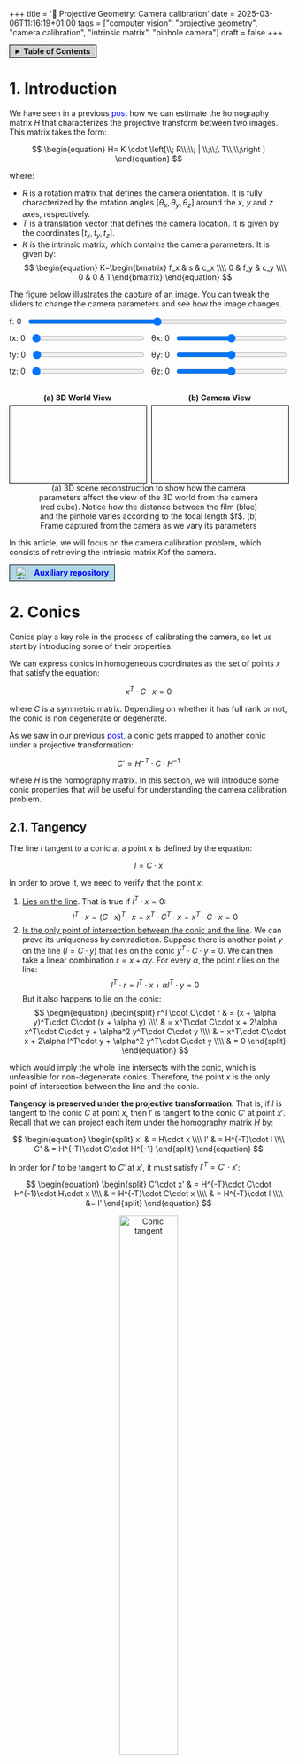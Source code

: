 +++
title = '🔭  Projective Geometry: Camera calibration'
date = 2025-03-06T11:16:19+01:00
tags = ["computer vision", "projective geometry", "camera calibration", "intrinsic matrix", "pinhole camera"]
draft = false
+++

<span style="background-color: lightgrey; border: 1px solid black; padding: 2px 10px; display: inline-flex; align-items: center;">
  <details>
    <summary><strong>Table of Contents</strong></summary>
      {{< toc >}}
  </details>
</span>

# 1. Introduction

We have seen in a previous <a href="https://inakiraba91.github.io/posts/projective_geometry/building_homograpahy_matrix/" style="text-decoration: none; color: blue; line-height: 1;">post</a> how we can estimate the homography matrix $H$ that characterizes the projective transform between two images. This matrix takes the form:

$$
\begin{equation}
H= K \cdot \left[\\; R\\;\\; | \\;\\;\ T\\;\\;\right ]
\end{equation}
$$

where:
 - $R$ is a rotation matrix that defines the camera orientation. It is fully characterized by the rotation angles $[\theta_x, \theta_y, \theta_z]$ around the $x$, $y$ and $z$ axes, respectively.
 - $T$ is a translation vector that defines the camera location. It is given by the coordinates $[t_x, t_y, t_z]$.
 - $K$ is the intrinsic matrix, which contains the camera parameters. It is given by:
   $$
   \begin{equation}
   K=\begin{bmatrix}
   f_x & s & c_x \\\\
   0 & f_y & c_y \\\\
   0 & 0 & 1
   \end{bmatrix}
   \end{equation}
   $$

The figure below illustrates the capture of an image. You can tweak the sliders to change the camera parameters and see how the image changes.

<figure class="figure" style="text-align: center; margin: 0 auto;">
  <div style="margin-bottom: 10px; display: flex; align-items: center;">
    <label for="focal-length-slider" style="margin-right: 10px;">f: <span id="focal-length-value">0</span></label>
    <input type="range" id="focal-length-slider" min="250" max="300" value="275" step="1" style="flex: 1;">
  </div>
  <div style="display: flex; justify-content: space-between; margin-bottom: 10px;">
    <div style="flex: 1; margin-right: 5px; display: flex; align-items: center;">
      <label for="tx-slider" style="margin-right: 10px;">tx: <span id="tx-value">0</span></label>
      <input type="range" id="tx-slider" min="0" max="20" value="0" step="1" style="flex: 1;">
    </div>
    <div style="flex: 1; margin-left: 5px; display: flex; align-items: center;">
      <label for="theta-x-slider" style="margin-right: 10px;">θx: <span id="theta-x-value">0</span></label>
      <input type="range" id="theta-x-slider" min="90" max="270" value="180" step="1" style="flex: 1;">
    </div>
  </div>
  <div style="display: flex; justify-content: space-between; margin-bottom: 10px;">
    <div style="flex: 1; margin-right: 5px; display: flex; align-items: center;">
      <label for="ty-slider" style="margin-right: 10px;">ty: <span id="ty-value">0</span></label>
      <input type="range" id="ty-slider" min="0" max="20" value="0" step="1" style="flex: 1;">
    </div>
    <div style="flex: 1; margin-left: 5px; display: flex; align-items: center;">
      <label for="theta-y-slider" style="margin-right: 10px;">θy: <span id="theta-y-value">0</span></label>
      <input type="range" id="theta-y-slider" min="-90" max="90" value="0" step="1" style="flex: 1;">
    </div>
  </div>
  <div style="display: flex; justify-content: space-between; margin-bottom: 10px;">
    <div style="flex: 1; margin-right: 5px; display: flex; align-items: center;">
      <label for="tz-slider" style="margin-right: 10px;">tz: <span id="tz-value">0</span></label>
      <input type="range" id="tz-slider" min="6" max="20" value="6" step="1" style="flex: 1;">
    </div>
    <div style="flex: 1; margin-left: 5px; display: flex; align-items: center;">
      <label for="theta-z-slider" style="margin-right: 10px;">θz: <span id="theta-z-value">0</span></label>
      <input type="range" id="theta-z-slider" min="-30" max="30" value="0" step="1" style="flex: 1;">
    </div>
  </div>
  <div style="display: flex; justify-content: center; align-items: center; gap: 10px;">
    <div style="width: calc(50% - 5px); text-align: center;">
      <h4 style="margin-bottom: 5px;">(a) 3D World View</h4>
      <div id="interactive-container-camera-view" style="position: relative; width: 100%; max-width: 640px; aspect-ratio: 16 / 9; border: 1px solid black; margin: 0 auto;">
        <canvas id="interactive-plot-basket-court" style="position: absolute; top: 0; left: 0; width: 100%; height: 100%;"></canvas>
        <canvas id="interactive-plot-camera-view" style="position: absolute; top: 0; left: 0; width: 100%; height: 100%;"></canvas>
      </div>
    </div>
    <div style="width: calc(50% - 5px); text-align: center;">
      <h4 style="margin-bottom: 5px;">(b) Camera View</h4>
      <div id="interactive-container-frame-view" style="position: relative; width: 100%; max-width: 640px; aspect-ratio: 16 / 9; border: 1px solid black; margin: 0 auto;">
        <canvas id="interactive-plot-frame-view" style="position: absolute; top: 0; left: 0; width: 100%; height: 100%;"></canvas>
      </div>
    </div>
  </div>
  <figcaption class="caption" style="font-weight: normal; max-width: 80%; margin: auto;">(a) 3D scene reconstruction to show how the camera parameters affect the view of the 3D world from the camera (red cube). Notice how the distance between the film (blue) and the pinhole varies according to the focal length $f$. (b) Frame captured from the camera as we vary its parameters</figcaption>
</figure>
<script src="https://docs.opencv.org/4.10.0/opencv.js" type="text/javascript"></script>
<script type="module" src="/js/cameraProjection.js"></script>

In this article, we will focus on the camera calibration problem, which consists of retrieving the intrinsic matrix $K$of the camera. 

<span style="background-color: lightblue; border: 1px solid black; padding: 2px 10px; display: inline-flex; align-items: center;">
    <img src="/github.svg" alt="GitHub Icon" style="width: 24px; height: 24px; margin-right: 10px;">
    <a href="https://github.com/InakiRaba91/ProjectiveGeometry" style="text-decoration: none; color: blue; line-height: 1;"><strong>Auxiliary repository</strong></a>
</span>

# 2. Conics

Conics play a key role in the process of calibrating the camera, so let us start by introducing some of their properties.

We can express conics in homogeneous coordinates as the set of points $x$ that satisfy the equation:

$$
\begin{equation}
x^T\cdot C\cdot x=0
\end{equation}
$$

where $C$ is a symmetric matrix. Depending on whether it has full rank or not, the conic is non degenerate or degenerate. 

As we saw in our previous <a href="https://inakiraba91.github.io/posts/projective_geometry/projecting_between_domains/" style="text-decoration: none; color: blue; line-height: 1;">post</a>, 
a conic gets mapped to another conic under a projective transformation:

$$
\begin{equation}
C' = H^{-T}\cdot C\cdot H^{-1}
\end{equation}
$$

where $H$ is the homography matrix. In this section, we will introduce some conic properties that will be useful for understanding the camera calibration problem.

## 2.1. Tangency

The line $l$ tangent to a conic at a point $x$ is defined by the equation:

$$
\begin{equation}
l=C\cdot x
\end{equation}
$$

In order to prove it, we need to verify that the point $x$:

1. <ins>Lies on the line</ins>. That is true if $l^T\cdot x=0$:
$$
\begin{equation}
l^T\cdot x = (C\cdot x)^T\cdot x = x^T\cdot C^T\cdot x = x^T\cdot C\cdot x = 0
\end{equation}
$$
2. <ins>Is the only point of intersection between the conic and the line</ins>. We can prove its uniqueness by contradiction. 
Suppose there is another point $y$ on the line ($l=C\cdot y$) that lies on the conic $y^T\cdot C\cdot y = 0$. 
We can then take a linear combination $r = x + \alpha y$. For every $\alpha$, the point $r$ lies on the line:
$$
\begin{equation}
l^T\cdot r = l^T\cdot x + \alpha l^T\cdot y = 0
\end{equation}
$$
But it also happens to lie on the conic:
$$
\begin{equation}
\begin{split}
r^T\cdot C\cdot r  & = (x + \alpha y)^T\cdot C\cdot (x + \alpha y) \\\\
& = x^T\cdot C\cdot x + 2\alpha x^T\cdot C\cdot y + \alpha^2 y^T\cdot C\cdot y \\\\
& = x^T\cdot C\cdot x + 2\alpha l^T\cdot y        + \alpha^2 y^T\cdot C\cdot y \\\\
& = 0 
\end{split}
\end{equation}
$$

which would imply the whole line intersects with the conic, which is unfeasible for non-degenerate conics. Therefore, the point $x$ is the only point of intersection between the line and the conic.

<strong>Tangency is preserved under the projective transformation</strong>. That is, if $l$ is tangent to the conic $C$ at point $x$, 
then $l'$ is tangent to the conic $C'$ at point $x'$. Recall that we can project each item under the homography matrix $H$ by:

$$
\begin{equation}
\begin{split}
x' & = H\cdot x \\\\
l' & = H^{-T}\cdot l \\\\
C' & = H^{-T}\cdot C\cdot H^{-1}
\end{split}
\end{equation}
$$

In order for $l'$ to be tangent to $C'$ at $x'$, it must satisfy $l'^T=C'\cdot x'$:

$$
\begin{equation}
\begin{split}
C'\cdot x' & = H^{-T}\cdot C\cdot H^{-1}\cdot H\cdot x \\\\
& = H^{-T}\cdot C\cdot x \\\\
& = H^{-T}\cdot l \\\\
&= l'
\end{split}
\end{equation}
$$

<figure class="figure" style="text-align: center;">
  <img src="/camera_calibration/tangent_conic.svg" alt="Conic tangent" width="50%" style="display: block; margin: auto;">
  <figcaption class="caption" style="font-weight: normal; max-width: 80%; margin: auto;">Line $l=C\cdot x$ is tangent to the conic $C$ at point $x$.</figcaption>
</figure>

## 2.2. Duality

There is a duality between lines and points in the projective space that shows up everywhere. We can observe it in the way points/lines relate
to conics.

As we have seen in the previous section, for every point in the conic that satisfy $x^T\cdot C\cdot x = 0$, there is a unique tangent
line $l=C\cdot x$ that passes through it. If C has full rank, we can invert it so $x=C^{-1}\cdot l$, which leads to

$$
\begin{equation}
\begin{split}
x^T\cdot C\cdot x &= x^T\cdot C^T \cdot C^{-T}\cdot C\cdot x \\\\
&= (C\cdot x)^T\cdot C^{-T}\cdot C\cdot x \\\\
&= l^T\cdot C^{-T}\cdot l \\\\
&= 0 
\end{split}
\end{equation}
$$

In the general case, it can be proven that the dual conic is given by the adjoint matrix $C^*$, up to scale:

$$
\begin{equation}
l^T\cdot C^*\cdot l = 0
\end{equation}
$$

which can be interpreted as the conic built from the set of lines tangent to it. This also implies given a line $l$ tangent to a 
conic $C*$, the point $x$ where it intersects the conic satisfies 

$$
\begin{equation}
x = C^*\cdot l
\end{equation}
$$

<figure class="figure" style="text-align: center;">
  <img src="/camera_calibration/dual_conic.png" alt="Dual conic" width="70%" style="display: block; margin: auto;">
  <figcaption class="caption" style="font-weight: normal; max-width: 80%; margin: auto;">(a) Points $x$ satisfying $x^T\cdot C\cdot x=0$ lie on a point conic. (b) Lines $l$ satisfying $l^T\cdot C^*\cdot l=0$ are tangent to the point conic C.</figcaption>
</figure>


To simplify the notation, we will denote point conics as $C$ and line conics as $D$. The projection $D'$ of a line conic $D$ under a homography matrix $H$ satisfies:

$$
\begin{equation}
\begin{split}
l'^T\cdot D'\cdot l' &= l^T\cdot H^{-1}\cdot D'\cdot H^{-T}\cdot l \\\\
&= l^T\cdot D\cdot l \\\\
&= 0
\end{split}
\end{equation}
$$

which implies

$$
\begin{equation}
D' = H\cdot D\cdot H^T
\end{equation}
$$

## 2.3. Pole-polar relationship

The equation $l=C\cdot x$ determines the tangent line whenever $x$ lies on the conic $C$. However, it defines a broader relationship between 
lines and points with respect to the conic. This relationship is known as the <strong>pole-polar relationship</strong>.

Assuming the point $x$ lies outside the conic, we can build two lines $l_1$ and $l_2$ passing through it that are tangent to 
the conic at $x_1$ and $x_2$, respectively. We know from the previous section, those lines are given by:

$$
\begin{equation}
l_i = C\cdot x_i
\end{equation}
$$

Furthermore, the intersection point ($x$ by construction) between two lines in homogenous coordinates is given by the cross product:

$$
\begin{equation}
\begin{split}
x &= l_1\times l_2 \\\\
&= (C\cdot x_1) \times (C\cdot x_2)
\end{split}
\end{equation}
$$

From the properties of the cross product, this simplifies to:
$$
\begin{equation}
x = (C^*)^T\cdot (x_1\times x_2)
\end{equation}
$$

where $C^*$ is the adjoint matrix, whose transpose is the cofactor matrix. For conics, it is a symmetric matrix. Notice that the 
cross-product of two points in homogenous coordinates is the line passing through them, so the previous equation becomes:

$$
\begin{equation}
x = C^*\cdot l 
\end{equation}
$$

Therefore, the polar $l=C^*\cdot x$ of a point $x$ with respect to a conic $C$ intersects the conic at two points. The two lines tangent to the conic
at these points intersect at the pole $x$.

<figure class="figure" style="text-align: center;">
  <img src="/camera_calibration/polar_pole_out.svg" alt="Polar-pole relationship" width="50%" style="display: block; margin: auto;">
  <figcaption class="caption" style="font-weight: normal; max-width: 80%; margin: auto;">To obtain the polar $l$ (<span style="color:red;">red</span>) of
  a pole $x$ (<span style="color:blue;">blue</span>) w.r.t. a conic C, we just need to trace two lines from $x$ tangent to the conic (<span style="color:green;">green</span>), then trace the line passing through the points of tangency (<span style="color:orange;">orange</span>)</figcaption>
  </figcaption>
</figure>

The polar-pole relationship is also valid when a point lies inside the conic, as illustrated below

<figure class="figure" style="text-align: center;">
  <img src="/camera_calibration/polar_pole_in.svg" alt="Polar-pole relationship" width="50%" style="display: block; margin: auto;">
  <figcaption class="caption" style="font-weight: normal; max-width: 80%; margin: auto;">To obtain the polar $l$ (<span style="color:red;">red</span>) of a pole $x$ (<span style="color:blue;">blue</span>) inside the conic C we: (1) first trace two lines (<span style="color:green;">green</span>) passing through $x$, (2) then, for each line, we trace a pair of lines passing through the two points (<span style="color:orange;">orange</span> and <span style="color:purple;">purple</span>, respectively) of intersection with the conic and (3) finally, we trace the line $l$ passing through the points of intersection between each pair of lines.
  </figcaption>
</figure>

The pole-polar relationship is preserved under projective transformations. If $l=C\cdot x$ is the polar of $x$ with respect to the conic $C$, then:

$$
\begin{equation}
\begin{split}
l' &= H^{-T}\cdot l \\\\
&= H^{-T}\cdot C\cdot x \\\\
&= H^{-T}\cdot H^{T} \cdot C \cdot H \cdot H^{-1}\cdot x' \\\\
&= C'\cdot x'
\end{split}
\end{equation}
$$

so $l'$ is the polar of $x'$ with respect to the conic $C'$.

## 2.4. Conjugacy

Two points $x$ and $y$ are said to be conjugate with respect to a conic $C$ if one lies on the polar of the other. For instance, if $x$ lies on the polar $l=C\cdot y$, then:

$$
\begin{equation}
l^T\cdot x = 0 \Rightarrow y^T\cdot C\cdot d = 0
\end{equation}
$$

This relationship is symmetric, so if $x$ lies on the polar of $y$, then $y$ lies on the polar of $x$.

<figure class="figure" style="text-align: center;">
  <img src="/camera_calibration/conjugate_points.svg" alt="Conjugate points" width="50%" style="display: block; margin: auto;">
  <figcaption class="caption" style="font-weight: normal; max-width: 80%; margin: auto;">A point $x$ (<span style="color:blue;">blue</span>) is conjugate to another point $y$ (<span style="color:magenta;">magenta</span>) w.r.t. conic $C$ if it lies in its polar $m=C\cdot y$ (<span style="color:purple;">purple</span>). The relationship is symmetric, so $y$ necessarily lies on the polar $l=C\cdot x$ (<span style="color:red;">red</span>) of $x$.</figcaption>
  </figcaption>
</figure>

Due to duality, thereis an analogous concept for lines. Two lines $l$ and $m$ are said to be conjugate with respect to a conic $C$ if each passes through the pole of the other. This implies, the following is sastisfied:

$$
\begin{equation}
l^T\cdot C^*\cdot m = 0
\end{equation}
$$

Importantly, <strong>the operation $\mathbf{l^T\cdot C^*\cdot m}$ is invariant under projective transformations</strong>:

$$
\begin{equation}
\begin{split}
l'^T\cdot C'^*\cdot m' & = (H^{-T}\cdot l)^T\cdot (H^{-T}\cdot C\cdot H^{-1})^T\cdot H^{-T}\cdot m \\\\
& = l^T\cdot H^{-1}\cdot H\cdot C\cdot H^T\cdot H^{-T}\cdot m \\\\
& = l^T\cdot C\cdot m
\end{split}
\end{equation}
$$

which obviously implies conjugacy is also preserved under projective transformations.

# 3. Undoing the projective distortion

One of the most important concepts in Euclidean geometry is the angle between two lines. However, the projective transformation does not preserve angles, preventing us from measuring them directly through the observed projections. This is illustrated below:

<figure class="figure" style="text-align: center;">
  <img src="/camera_calibration/angle_distortion.svg" alt="Angle distortion" width="90%" style="display: block; margin: auto;">
  <figcaption class="caption" style="font-weight: normal; max-width: 80%; margin: auto;">Comparison of a zenithal view of a football pitch, where the angle between intersecting lines is $90\degree$ (<strong>left</strong>), and its projection into the image plane, where the angles are distorted (<strong>right</strong>).</figcaption>
</figure>

In this section, we will see how we can tackle this problem.

## 3.1. 2D projective space

We will start by focusing on the 2D projective space, which is a generalization of the Euclidean 2D space. 
Two 2D planes are related by a projective transformation, which can be represented by an invertible 3x3 matrix homography matrix $H$. 

### 3.1.1. Angles between rays

Say we want to measure the angle between two lines $l=[l_1, l_2, l_3]^T$ and $m=[m_1, m_2, m_3]^T$ in the Euclidean plane. 
We know that the angle between two lines is given by the equation:

$$
\begin{equation}
\cos(\theta) = \frac{l_1m_1 + l_2m_2}{\sqrt{(l_1^2 + l_2^2)(m_1^2 + m_2^2)}}
\end{equation}
$$

where the normal vectors of the lines are $n_l=[l_1, l_2]^T$ and $n_m=[m_1, m_2]^T$.

Can we express the angle between the two lines $l$ and $m$ in terms of the observed projections $l'$ and $m'$? 
We know that the projections are related by the homography matrix $H$:

$$
\begin{equation}
\begin{split}
l' & = H^{-T}\cdot l \\\\
m' & = H^{-T}\cdot m
\end{split}
\end{equation}
$$

As discussed before, if we were to compute the angle from lines $l'$ and $m'$ using the previous equation, we would get a different result.

But look carefully at the equation. Notice we have not used the product of the line vectors $l$ and $m$ at all. 
Instead, we have used the product of the normal vectors $n_l$ and $n_m$. 
Can you think of any way to manipulate the equation so that we can express the angle in terms of $l$ and $m$?

Maybe the following matrix will help you:

$$
\begin{equation}
D=\begin{bmatrix}
1 & 0 & 0 \\\\
0 & 1 & 0 \\\\
0 & 0 & 0
\end{bmatrix}
\end{equation}
$$

We can now rewrite the equation as:

$$
\begin{equation}
\cos(\theta) = \frac{l^T\cdot D\cdot m}{\sqrt{(l^T\cdot D\cdot l)(m^T\cdot D\cdot m)}}
\end{equation}
$$

Leveraging the invariance of the product $l^T\cdot D\cdot m$ under projective transformations, we can measure the angle by:

$$
\begin{equation}
\cos(\theta) = \frac{l'^T\cdot D'\cdot m'}{\sqrt{(l'^T\cdot D\cdot l')(m'^T\cdot D\cdot m')}}
\end{equation}
$$

where $D'=H\cdot D\cdot H^T$. This implies we can measure the angle between two lines from their projections!

This result may seem trivial, what's the big deal? If the homography matrix is known, you can just project back all observed lines to the 
Euclidean plane and measure the angle there. And that is absolutely true! But this derivation sets the stage for 3D case, where things are
not as straightforward.

### 3.1.2. The line at infinity

Wait a second, so how do we interpret the matrix $D$? What does it represent? To answer these questions, we need to jump into the realm of infinity!

Although Euclidean 2D and 3D spaces are very useful for representing objects in the real world, they have some limitations. 
For instance, they do not include points at infinity, which are essential for the representation of parallel lines and planes.
On the other hand, projective spaces are a more general representation of spaces that indeed include points at infinity.

A point $p_E=[x,y]^T$ in the Euclidean plane is represented as a 3D vector in homogeneous coordinates as:

$$
\begin{equation}
p=[x, y, 1]^T
\end{equation}
$$

Any scaled version of this vector represents the same point in the Euclidean plane:

$$
\begin{equation}
p = [\lambda x, \lambda y, \lambda]^T
\end{equation}
$$

So we can easily retrieve the Euclidean coordinates of a point by dividing the first two components by the third one:

$$
\begin{equation}
p_E = \left[\frac{p_x}{p_z}, \frac{p_y}{p_z}\right]^T
\end{equation}
$$

This representation allows us to include points at infinity:
$$
\begin{equation}
p_{\infty} = [x, y, 0]^T
\end{equation}
$$

Notice that a line in the Euclidean plane is represented by the equation $ax+by+c=0$. In the projective space, 
the line is parametrised by the vector

$$
\begin{equation}
l=[a, b, c]^T
\end{equation}
$$

and the point $p$ lies on the line if it satisfies:

$$
\begin{equation}
l^T\cdot p=0
\end{equation}
$$

As a result, the line at infinity is represented by the vector 

$$
\begin{equation}
l_{\infty}=[0, 0, 1]^T
\end{equation}
$$

### 3.1.3. The circular points

Say we have a circle, whose conic matrix is given by:

$$
\begin{equation}
C=\begin{bmatrix}
1 & 0 & 0 \\\\
0 & 1 & 0 \\\\
0 & 0 & k
\end{bmatrix}
\end{equation}
$$

The circle grows larger as $k$ increases, so in the limit $k\rightarrow \infty$, it must be composed of points at the infinity line. 
We can characterize it by its dual conic $C^*_{\infty}$:

$$
\begin{equation}
C^*_{\infty}=\begin{bmatrix}
1 & 0 & 0 \\\\
0 & 1 & 0 \\\\
0 & 0 & 0
\end{bmatrix}
\end{equation}
$$

which describes a degenerate conic, since it has rank 2. And this is precisely the matrix $D$. Points on it must satisfy

$$
\begin{equation}
\begin{split}
x_1^2 + x_2^2 = 0 \\\\
x_3 = 0
\end{split}
\end{equation}
$$

so a basis for the <strong>circular points</strong> $\\{ \mathbf{I}, \mathbf{J} \\}$ is given by the vectors:

$$
\begin{equation}
\mathbf{I}=\begin{bmatrix}
1 \\\\
i \\\\
0
\end{bmatrix},
\mathbf{J}=\begin{bmatrix}
1 \\\\
-i \\\\
0
\end{bmatrix}
\end{equation}
$$

<a id="circular_points"></a>
The term "circular points" comes from the fact that all circles intersect with the infinity line at these points. Recall a circle is defined 
by the equation:

$$
\begin{equation}
x_1^2 + x_2^2 + d x_1 x_3 + e x_2 x_3 + f x_3^2 = 0
\end{equation}
$$

For a point in the circle to lie on the infinity line, it must satisfy $x_3=0$, so the equation simplifies to:

$$
\begin{equation}
\begin{split}
x_1^2 + x_2^2 & = 0 \\\\
x_3 & = 0
\end{split}
\end{equation}
$$

which is exactly the same system!

At this point you may be wondering: what on earth are we doing? After all, this conic consists of imaginary points that lie at the infinity line,
so it can not be observed. The important thing to notice is that it is a conic, and it can therefore be mapped under any projective transformation 
as any other conic. 

For now, just think of it as a mathematical artifact that plays a key role in determining the angle between lines.


## 3.2. 3D projective space

Let us now focus on the 3D projective space, where a point $p_E=[x, y, z]^T$ in the Euclidean space is represented by a 4D vector in homogeneous coordinates as:

$$
\begin{equation}
p=[x, y, z, 1]^T
\end{equation}
$$

### 3.2.1. The plane at infinity

Similarly to the 2D case, points at infinity take the form:

$$
\begin{equation}
p_{\infty}=[x, y, z, 0]^T
\end{equation}
$$

The equation for a plane in the Euclidean space is given by $ax+by+cz+d=0$. We parametrize the plane by the vector:

$$
\begin{equation}
\Pi=[a, b, c, d]^T
\end{equation}
$$

So a point $p$ lies on the plane if it satisfies:

$$
\begin{equation}
\Pi^T\cdot p=0
\end{equation}
$$

Points at infinity are represented by the vector:

$$
\begin{equation}
p_{\infty}=[x, y, z, 0]^T
\end{equation}
$$

The plane at infinity must satisfy

$$
\begin{equation}
\Pi_{\infty}^T\cdot p_{\infty}=0
\end{equation}
$$

which leads to:

$$
\begin{equation}
\Pi_{\infty}=[0, 0, 0, 1]^T
\end{equation}
$$

### 3.2.2. The absolute conic

We can follow a similar logic to the 2D case. Say we have a sphere, whose conic matrix is given by:

$$
\begin{equation}
Q=\begin{bmatrix}
1 & 0 & 0 & 0 \\\\
0 & 1 & 0 & 0 \\\\
0 & 0 & 1 & 0 \\\\
0 & 0 & 0 & k 
\end{bmatrix}
\end{equation}
$$

As we increase $k$, the sphere grows larger, and in the limit $k\rightarrow \infty$ we get the <strong>absolute conic</strong> $\Omega_\infty$.

This conic must be composed of points at the infinity plane, so it can be described by two equations:

$$
\begin{equation}
\begin{split}
x_1^2 + x_2^2 + x_3^2 & = 0 \\\\
x_4 & = 0
\end{split}
\end{equation}
$$

Even though this is a pretty abstract concept, we can make an interesting observation about the absolute conic: <ins>all circles intersect
with the absolute conic at two points</ins>. This is because a circle lies in a plane, whose intersection with the infinity plane is a line. 
This line will in turn intersect with the absolute conic at precisely two points!

### 3.2.3. Angles between rays

Say we have two rays in 3D whose direction vectors are $d=[d_x, d_y,d_z]^T$ and $e=[e_x,e_y,e_z]^T$. The angle between them is given by:

$$
\begin{equation}
\cos(\theta) = \frac{d^T\cdot e}{\sqrt{(d^T\cdot d)(e^T\cdot e)}}
\end{equation}
$$

A ray with direction vector $d$ intersects the infinity plane at the point $p_d=[d_x, d_Y, d_z, 0]^T$. Since the fourth component is zero,
we can write the product with the absolute conic as:

$$
\begin{equation}
p_d^T\cdot \Omega_{\infty}\cdot p_e = 
\begin{bmatrix}
d_x & d_y & d_z
\end{bmatrix}
\cdot
\begin{bmatrix}
1 & 0 & 0 \\\\
0 & 1 & 0 \\\\
0 & 0 & 1
\end{bmatrix}
\cdot
\begin{bmatrix}
e_x \\\\
e_y \\\\
e_z
\end{bmatrix}
\end{equation}
$$

So we can compute the angle between the rays from their intersection with the infinity plane by:

$$
\begin{equation}
\cos(\theta) = \frac{p_d^T\cdot \Omega_{\infty}\cdot p_e}{\sqrt{(p_d^T\cdot \Omega_{\infty}\cdot p_d)(p_e^T\cdot \Omega_{\infty}\cdot p_e)}}
\end{equation}
$$

This may seem too abstract, we are dealing with points at infinity that can not be observed. But remember, the absolute conic is a conic,
and it can be projected under any projective transformation as any other conic. We will see in a later section how this can be used to
measure the angles between 3D rays passing through the camera center, from just their observed point projections.

For instance, notice that <ins>if two rays with direction $d_1$ and $d_2$ are orthogonal, their points of intersection with the infinity plane $\Pi_{\infty}$
will be conjugate points with respect to the absolute conic $\Omega_{\infty}$</ins>. And conjugacy is preserved under projective transformations! 

Furthermore, say we have a plane $\Pi_1$. It intersects with the plane at infinity $\Pi_{\infty}$ at a line $l$. The ray normal to it does so 
at the point $d_1$. We can now take two planes $\Pi_2$ and $\Pi_3$ orthogonal to it, whose normal rays intersect with $\Pi_{\infty}$ at 
$d_2$ and $d_3$, respectively. Two important remarks:

1. Since the $\Pi_2$ and $\Pi_3$ are orthogonal to $\Pi_1$, both $d_2$ and $d_3$ are conjugate points w.r.t. $\Omega_{\infty}$. Or equivalently, they must 
lie on the polar of $d_1$. 
2. Since the rays $d_2$ and $d_3$ are orthogonal their corresponding planes $\Pi_2$ and $\Pi_3$, they must be parallel to $\Pi_1$. We will see in a following section that all parallel rays intersect with the $\Pi_{\infty}$ at the same vanishing point. So the intersection of the rays $d_2$ and $d_3$ with $\Pi_{\infty}$ will lie in the line $l$.

<a id="pole_polar_plane"></a>
As a result, <ins>the line $l$ of intersection between a plane and $\Pi_{\infty}$ is in polar-pole relationship with the point of intersection $d$ between the ray normal to the plane and $\Pi_{\infty}$</ins>! And once again, this relationship is preserved under projective transformations.

<figure class="figure" style="text-align: center;">
  <img src="/camera_calibration/relationships_infinity_plane.svg" alt="Relationships at the infinity plane" width="90%" style="display: block; margin: auto;">
  <figcaption class="caption" style="font-weight: normal; max-width: 80%; margin: auto;">(a) Two planes with normal rays given by $d_1$ and $d_2$ intersect with $\Pi_{\infty}$ at conjugate points. (b) The line $l$ of intersection between a plane and $\Pi_{\infty}$ is in polar-pole relationship with the point of intersection $d$ between the ray normal to the plane and $\Pi_{\infty}$.</figcaption>
</figure>

### 3.2.4. The dual absolute quadric

Since the absolute conic is defined in the limit $k\rightarrow \infty$, we can not write a explicit matrix parametrizing it. However, we can resort
to its dual, termed the <strong>dual absolute quadric</strong> $Q^*_{\infty}$, which fully defines it:

$$
\begin{equation}
Q^*_{\infty}=\begin{bmatrix}
1 & 0 & 0 & 0 \\\\
0 & 1 & 0 & 0 \\\\
0 & 0 & 1 & 0 \\\\
0 & 0 & 0 & 0
\end{bmatrix}
\end{equation}
$$

For simplicity, we will just term it $W=Q^*_{\infty}$.

### 3.2.5. Angles between planes

The angle between two planes $\Pi_1=[a_1, b_1, c_1, d_1]^T$ and $\Pi_2=[a_2, b_2, c_2, d_2]^T$ in the Euclidean space is given by:

$$
\begin{equation}
\cos(\theta) = \frac{n_1^T\cdot n_2}{\sqrt{(n_1^T\cdot n_1)(n_2^T\cdot n_2)}}
\end{equation}
$$

where $n_i=[a_i, b_i, c_i]^T$ is the normal vector of the plane $\Pi_i$. Given the expression for the dual absolute quadric $W$, we can tweak this equation to directly measure the angle in terms of $p_1$ and $p_2$:

$$
\begin{equation}
\cos(\theta) = \frac{p_1^T\cdot W\cdot p_2}{\sqrt{(p_1^T\cdot W\cdot p_1)(p_2^T\cdot W\cdot p_2)}}
\end{equation}
$$

# 4. Camera calibration

In this section we will focus on how we can retrieve the intrinsic matrix $K$. The absolute conic and its projection onto the image plane play a key role in this process, so it should make sense now why we have spent so much time discussing them.

As a reminder, $K$ can be expressed as:

$$
\begin{equation}
K=\begin{bmatrix}
f_x & s & \frac{W}{2}\\\\
0 & f_y & \frac{H}{2}\\\\
0 & 0 & 1
\end{bmatrix} 
\end{equation}
$$

where $f_x$ and $f_y$ are the focal lengths in the x and y directions, $s$ is the skew factor, and $W$ and $H$ are the width and height of the image in pixels. 

## 4.1 Angle between rays

Say we have two points in the observed 2D image, $x_1$ and $x_2$. They back-project to two rays with direction vectors $d_1$ and $d_2$, passing through the camera center and each of them, respectively. 

The angle between the two rays in the Euclidean space is given by:

$$
\begin{equation}
\cos(\theta) = \frac{d_1^T\cdot d_2}{\sqrt{(d_1^T\cdot d_1)(d_2^T\cdot d_2)}}
\end{equation}
$$

We can choose the camera coordinate system so its origin is at the camera center, and the $z$-axis is aligned with the optical axis. This makes computations much easier, since the homography matrix simplifies to 

$$
\begin{equation}
H= K \cdot \left[\\; I\\;\\; | \\;\\;\ 0\\;\\;\right ]
\end{equation}
$$

Any point in the ray $\tilde{x} = [\lambda d^T, 1]^T$ can be projected to the image plane by:

$$
\begin{equation}
x = H \cdot \tilde{x} = K \cdot \left[\\; I\\;\\; | \\;\\;\ 0\\;\\;\right ] \cdot \begin{bmatrix} d \\\\ 1 \end{bmatrix} = K \cdot d
\end{equation}
$$

<a id="angle_camera_center"></a>
where we got rid of $\lambda$ since the projection is defined up to scale. As a result, the angle can be expressed as

$$
\begin{equation}
\begin{split}
\cos(\theta) &= \frac{d_1^T\cdot d_2}{\sqrt{(d_1^T\cdot d_1)(d_2^T\cdot d_2)}} \\\\
&= \frac{x_1^T\cdot (K^{-T}\cdot K^{-1})\cdot x_2}{\sqrt{x_1^T\cdot (K^{-T}\cdot K^{-1})\cdot x_1} \sqrt{x_2^T\cdot (K^{-T}\cdot K^{-1})\cdot x_2}}
\end{split}
\end{equation}
$$

<figure class="figure" style="text-align: center;">
  <img src="/camera_calibration/angle_camera_center.svg" alt="Angle camera center" width="70%" style="display: block; margin: auto;">
  <figcaption class="caption" style="font-weight: normal; max-width: 80%; margin: auto;">Two points $x_1$ and $x_2$ in the image plane back-project to rays $d_1$ and $d_2$ passing through the camera center. The angle between the rays can be computed from the points in the image plane.</figcaption>
  </figcaption>
</figure>

## 4.2. The image of the absolute conic

In order to find the image of the absolute conic, denoted by $\omega$, we first need to figure out how the plane at infinity $\Pi_{\infty}$ is mapped to the image plane $\Pi$.

<a id="vanishing_infinity_plane"></a>
Points at infinity take the form $X_{\infty}=[d^T, 0]^T$ and are mapped to:

$$
\begin{equation}
x_{\infty} = K \cdot \left[\\; R\\;\\; | \\;\\;\ T\\;\\;\right ] \cdot \begin{bmatrix} d \\\\ 0 \end{bmatrix} = K \cdot R \cdot d
\end{equation}
$$

which implies the mapping between $\Pi_{\infty}$ and $\Pi$ is given by the homography matrix:

$$
\begin{equation}
H = K \cdot R
\end{equation}
$$

which does not depend on the camera position at all!

Since the absolute conic $\Omega_{\infty}$ lies in $\Pi_{\infty}$, its image $\omega$ must lie in $\Pi$. Points in the absolute conic satisfy:

$$
\begin{equation}
\begin{split}
x_1^2 + x_2^2 + x_3^2 = 0 \\\\
x_4 = 0
\end{split}
\end{equation}
$$

so they satisfy the conic relationship $d^T\cdot I \cdot d = 0$, i.e., $\Omega_{\infty}=I$ for points at infinity. We know how to project a conic under the homography transform, so we get

$$
\begin{equation}
\begin{split}
\omega &= H^{-T}\cdot I\cdot H^{-1} \\\\
&= (K\cdot R)^{-T}\cdot I\cdot (K\cdot R)^{-1} \\\\
&= K^{-T}\cdot R\cdot R^{-1}\cdot K^{-1} \\\\
\end{split}
\end{equation}
$$

<a id="iac"></a>
So we finally make sense of why we cared about the absolute conic in the first place: it is the image of the absolute conic under the homography transform!

$$
\begin{equation}
\omega = K^{-T}\cdot K^{-1}
\end{equation}
$$

Or equivalently:

$$
\begin{equation}
\omega ^{-1} = K\cdot K^T
\end{equation}
$$

where $\omega^*=\omega^{-1}$ is the dual image of the absolute conic.

Once we find out $\omega$, we can retrieve the intrinsic matrix $K$. To do so, we simply need to decompose $\omega$ into a product of an upper-triangular matrix with positive diagonal entries and its transpose. This is precisely what the Cholesky decomposition guarantees to provide a unique solution for!

There's still one missing piece though: how do we find $\omega$? Let us see a few important relationships that will help us in this task.

### 4.2.1. Angles and orthogonality

Combining the equations for the angle between <a href="#angle_camera_center">two rays passing through the camera center</a> and the definition of <a href="#iac">$\omega$</a>, we get:

<a id="angle_iac"></a>
$$
\begin{equation}
\cos(\theta) = \frac{x_1^T\cdot \omega \cdot x_2}{\sqrt{x_1^T\cdot \omega \cdot x_1} \sqrt{x_2^T\cdot \omega \cdot x_2}}
\end{equation}
$$

Thus, the rays passing through the camera center are orthogonal if their image projections $x_1$ and $x_2$ satisfy:

$$
\begin{equation}
x_1^T\cdot \omega \cdot x_2 = 0
\end{equation}
$$

which means they are conjugate points with respect to the image of the absolute conic $\omega$.

A line $l$ in the image back projects to a plane $\Pi$ passing through the camera center. The normal ray to the plane, with direction $d$, intersects
the image at point $x$, as illustrated below.

<figure class="figure" style="text-align: center;">
  <img src="/camera_calibration/line_plane_camera.svg" alt="Conic tangent" width="40%" style="display: block; margin: auto;">
  <figcaption class="caption" style="font-weight: normal; max-width: 80%; margin: auto;">A line $l$ in the image plane back-projects to a plane $\Pi$ passing through the camera center. The normal ray to the plane, with direction $d$, intersects the image at point $x$.</figcaption>
  </figcaption>
</figure>

We saw earlier that there is a <a href="#pole_polar_plane">pole-polar relationship</a> w.r.t. the absolute conic $\Omega_\infty$
between:
* The line $l_\infty$ of intersection between a plane $\Pi$ with $\Pi_{\infty}$ 
* The point of intersection $x_\infty$ between the normal ray $d$ to the plane and $\Pi_{\infty}$

Since the pole-polar relationship is preserved under projective transformations, we can write:

$$
\begin{equation}
l_\infty = \omega \cdot x_\infty
\end{equation}
$$

So to sum up:
* Two points back projecting to orthogonal rays are <strong>conjugate</strong> points w.r.t. the image of the absolute conic $\omega$.
* A point and a line back projectingto a ray and plane orthogonal to each other are in <strong>pole-polar</strong> relationship w.r.t. $\omega$.

<figure class="figure" style="text-align: center;">
  <img src="/camera_calibration/orthogonality_iac.svg" alt="Orthogonality relationships" width="90%" style="display: block; margin: auto;">
  <figcaption class="caption" style="font-weight: normal; max-width: 80%; margin: auto;">(a) Two points $x_1$ and $x_2$ in the image back project to orthogonal rays if they are conjugate points w.r.t. $\omega$. (b) A point $x$ and a line $l$ in the image back project to an orthogonal ray and plane if they are in pole-polar relationship w.r.t. $\omega$.</figcaption>
  </figcaption>
</figure>

### 4.2.2. Planes and circular points

The absolute conic can be interpreted as the intersection between any sphere and the plane at infinity $\Pi_{\infty}$. 
A sphere is defined by points $x=[x_1, x_2, x_3, x_4]^T$ that satisfy:

$$
\begin{equation}
x^T \cdot S \cdot x = x^T \cdot
\begin{bmatrix} 
1 & 0 & 0 & 0 \\\\
0 & 1 & 0 & 0 \\\\
0 & 0 & 1 & 0 \\\\
0 & 0 & 0 & -r^2
\end{bmatrix}
\cdot x = 0
\end{equation}
$$

There is a set of points that satisfy this equation while lying at the infinity plane $\Pi_{\infty}$:

$$
\begin{equation}
\begin{split}
x_1^2 + x_2^2 + x_3^2 = 0 \\\\
x_4 = 0
\end{split}
\end{equation}
$$

which happens to match the definition of $\Omega_{\infty}$. So we can interpret the absolute conic as the intersection between 
any sphere and the infinity plane.

Say we take a plane $\Pi$ that instersects with the shpere at a circle parametrized by conic $C$. We know that:
 - The intersection between the circle and $\Pi_{\infty}$ must lie in the intersection between the sphere and $\Pi_{\infty}$, i.e., the absolute conic $\Omega_{\infty}$.
 - The intersection between the circle and $\Pi_{\infty}$ must lie in the intersection between the plane and $\Pi_{\infty}$, i.e., the line $l_{\infty}$.
 - Any circle intersects with the line at infinity $l_\infty$ at the <a href="#circular_points">circular points</a> $\mathbf{I}$ and $\mathbf{J}$.

As a result, the circular points $\mathbf{I}=[1, i, 0]^T$ and $\mathbf{J}=[1, -i, 0]^T$ are the intersection between $\Omega_{\infty}$ and $l_{\infty}$. 
Consequently, <strong>the circular points lie in the absolute conic $\omega$</strong>!

<figure class="figure" style="text-align: center;">
  <img src="/camera_calibration/plane_circular_points.svg" alt="Circular points in the image of the absolute conic" width="90%" style="display: block; margin: auto;">
  <figcaption class="caption" style="font-weight: normal; max-width: 80%; margin: auto;">The circular points $\mathbf{I}$ and $\mathbf{J}$ lie in the image of the absolute conic $\omega$.</figcaption>
  </figcaption>
</figure>
 
So say we are able to find the homography matrix $H = [\mathbf{h_1}, \mathbf{h_2}, \mathbf{h_3}]$ that maps a plane in the 3D world to the image. 
We can treat that plane as a 2D space and project its circular points to the image:

$$
\begin{equation}
\begin{split}
\mathbf{i} & = H\cdot \mathbf{I} = [\mathbf{h_1}, \mathbf{h_2}, \mathbf{h_3}]\cdot \begin{bmatrix} 1 \\\\ i \\\\ 0 \end{bmatrix} = \mathbf{h_1} + i\mathbf{h_2} \\\\
\mathbf{j} & = H\cdot \mathbf{J} = [\mathbf{h_1}, \mathbf{h_2}, \mathbf{h_3}]\cdot \begin{bmatrix} 1 \\\\ -i \\\\ 0 \end{bmatrix} = \mathbf{h_1} - i\mathbf{h_2}
\end{split}
\end{equation}
$$

Since the circular points lie in the absolute conic, their projection must lie in $\omega$. Thus it will satisfy:

$$
\begin{equation}
(\mathbf{h_1} \pm i\mathbf{h_2})\cdot \omega \cdot (\mathbf{h_1} \pm i\mathbf{h_2}) = 0
\end{equation}
$$

<a id="circular_points_orthogonality"></a>
which implies both the real and imaginary parts of the equation satisfy:

$$
\begin{equation}
\begin{split}
\mathbf{h_1}^T\cdot \omega \cdot \mathbf{h_1} &= \mathbf{h_2}^T\cdot \omega \cdot \mathbf{h_2} \\\\
\mathbf{h_1}^T\cdot \omega \cdot \mathbf{h_2} &= 0
\end{split}
\end{equation}
$$

### 4.2.3. The vanishing points

As we have seen, the projective transform is able to map the region of infinity to the image plane. Since all parallel lines intersect with the infinity line at the same vanishing point, we can use this property to find the vanishing points in the image. The figure below illustrates how this vanishing point arises from the perspective projection.

<figure class="figure" style="text-align: center;">
  <img src="/camera_calibration/vanishing_point.svg" alt="Vanishing point" width="70%" style="display: block; margin: auto;">
  <figcaption class="caption" style="font-weight: normal; max-width: 80%; margin: auto;">The points $X_i$ in line $X$ are equally spaced in the 3D Euclidean space, but their projections distance in the image plane decreases as they move away from the camera center. We can trace a parallel line $D$ to $X$ passing through the camera center $C$, which would intersect with $X$ at the infinity plane. The vanishing point $v'$ is the projection of this intersection in the image plane, and is given by the intersection between the line $D$ and the image plane.</figcaption>
</figure>

Any 3D point in the line driven by direction $d=[d_x,d_y,d_z, 0]$ passing through point $A=[A_x, A_y, A_z, 1]$ can be parametrized as:

$$
\begin{equation}
X(\lambda) = A + \lambda d
\end{equation}
$$

where $\lambda$ is a scalar. The projection of this line in the image plane is given by:

$$
\begin{equation}
\begin{split}
x(\lambda) & = H \cdot X(\lambda) \\\\
&= H\cdot (A + \lambda d) \\\\
&= H A + \lambda K \left[\\; R\\;\\; | \\;\\;\ T\\;\\;\right ] \cdot \begin{bmatrix} d \\\\ 0 \end{bmatrix} \\\\
&= a + \lambda KRd
\end{split}
\end{equation}
$$

The vanishing point $v$ is given in the limit $\lambda \rightarrow \infty$, so we can write:

$$
\begin{equation}
v = \lim_{\lambda \rightarrow \infty} x(\lambda) = a + \lambda KRd = KRd
\end{equation}
$$

where $\lambda$ disappears since the projection is defined up to scale. Notice how the vanishing point only depends on the direction of the line $d$ and not on the point $A$, proving that all parallel share the same vanishing point. 

Another way to think about the vanishing point is as the projection intersection between the line $D$ the plane at infinity $\Pi_{\infty}$. We saw <a href="#vanishing_infinity_plane">earlier</a> that point of intersection $x_\infty$ between the line $D$ and $\Pi_{\infty}$ is given by $X_\infty = [d^T, 0]^T$. So the vanishing point $v$ is given by its projection in the image plane:

$$
\begin{equation}
v = K \left[\\; R\\;\\; | \\;\\;\ T\\;\\;\right ] \cdot X_\infty = KRd
\end{equation}
$$

Therefore the vanishing point for lines parallel to $d$ is simply the intersection $v$ between the image plane with a ray passing through the camera center and the direction $d$.

<figure class="figure" style="text-align: center;">
  <img src="/camera_calibration/vanishing_point_image.svg" alt="Vanishing point in the image" width="70%" style="display: block; margin: auto;">
  <figcaption class="caption" style="font-weight: normal; max-width: 80%; margin: auto;">The points $X_i$ in line $X$ are equally spaced in the 3D Euclidean space, but their projections distance in the image plane decreases as they move away from the camera center. We can trace a parallel line $D$ to $X$ passing through the camera center $C$, which would intersect with $X$ at the infinity plane. The vanishing point $v'$ is the projection of this intersection in the image plane, and is given by the intersection between the line $D$ and the image plane.</figcaption>
</figure>

The script below illustrates the concept of the vanishing points. You can tweak the camera parameters to see how the vanishing points change. Notice how the 3D location does not affect them at all, as expected from the previous equation.

<figure class="figure" style="text-align: center; margin: 0 auto;">
  <div style="margin-bottom: 10px; display: flex; align-items: center;">
    <label for="focal-length-vp-slider" style="margin-right: 10px;">f: <span id="focal-length-vp-value">0</span></label>
    <input type="range" id="focal-length-vp-slider" min="250" max="300" value="260" step="1" style="flex: 1;">
  </div>
  <div style="display: flex; justify-content: space-between; margin-bottom: 10px;">
    <div style="flex: 1; margin-right: 5px; display: flex; align-items: center;">
      <label for="tx-vp-slider" style="margin-right: 10px;">tx: <span id="tx-vp-value">0</span></label>
      <input type="range" id="tx-vp-slider" min="5" max="15" value="10" step="1" style="flex: 1;">
    </div>
    <div style="flex: 1; margin-left: 5px; display: flex; align-items: center;">
      <label for="theta-x-vp-slider" style="margin-right: 10px;">θx: <span id="theta-x-vp-value">0</span></label>
      <input type="range" id="theta-x-vp-slider" min="150" max="160" value="155" step="1" style="flex: 1;">
    </div>
  </div>
  <div style="display: flex; justify-content: space-between; margin-bottom: 10px;">
    <div style="flex: 1; margin-right: 5px; display: flex; align-items: center;">
      <label for="ty-vp-slider" style="margin-right: 10px;">ty: <span id="ty-vp-value">0</span></label>
      <input type="range" id="ty-vp-slider" min="0" max="10" value="5" step="1" style="flex: 1;">
    </div>
    <div style="flex: 1; margin-left: 5px; display: flex; align-items: center;">
      <label for="theta-y-vp-slider" style="margin-right: 10px;">θy: <span id="theta-y-vp-value">0</span></label>
      <input type="range" id="theta-y-vp-slider" min="40" max="50" value="45" step="1" style="flex: 1;">
    </div>
  </div>
  <div style="display: flex; justify-content: space-between; margin-bottom: 10px;">
    <div style="flex: 1; margin-right: 5px; display: flex; align-items: center;">
      <label for="tz-vp-slider" style="margin-right: 10px;">tz: <span id="tz-vp-value">0</span></label>
      <input type="range" id="tz-vp-slider" min="25" max="35" value="30" step="1" style="flex: 1;">
    </div>
    <div style="flex: 1; margin-left: 5px; display: flex; align-items: center;">
      <label for="theta-z-vp-slider" style="margin-right: 10px;">θz: <span id="theta-z-vp-value">0</span></label>
      <input type="range" id="theta-z-vp-slider" min="15" max="25" value="20" step="1" style="flex: 1;">
    </div>
  </div>
  <div style="display: flex; justify-content: center; align-items: center; gap: 10px;">
    <div style="width: calc(50% - 5px); text-align: center;">
      <h4 style="margin-bottom: 5px;">(a) 3D World View</h4>
      <div id="interactive-container-camera-view-vp" style="position: relative; width: 100%; max-width: 640px; aspect-ratio: 16 / 9; border: 1px solid black; margin: 0 auto;">
        <canvas id="interactive-plot-basket-court-vp" style="position: absolute; top: 0; left: 0; width: 100%; height: 100%;"></canvas>
        <canvas id="interactive-plot-camera-view-vp" style="position: absolute; top: 0; left: 0; width: 100%; height: 100%;"></canvas>
      </div>
    </div>
    <div style="width: calc(50% - 5px); text-align: center;">
      <h4 style="margin-bottom: 5px;">(b) Camera View</h4>
      <div id="interactive-container-frame-view-vp" style="position: relative; width: 100%; max-width: 640px; aspect-ratio: 16 / 9; border: 1px solid black; margin: 0 auto;">
        <canvas id="interactive-plot-frame-view-vp" style="position: absolute; top: 0; left: 0; width: 100%; height: 100%;"></canvas>
      </div>
    </div>
  </div>
  <figcaption class="caption" style="font-weight: normal; max-width: 80%; margin: auto;">(a) 3D scene reconstruction to show how the camera parameters affect the view of the 3D world from the camera (red cube). Notice how the distance between the film (blue) and the pinhole varies according to the focal length $f$. (b) Frame captured from the camera as we vary its parameters. Vanishing points are displayed as well.</figcaption>
</figure>
<script type="module" src="/js/cameraProjectionVanishingPoints.js"></script>

Since the vanishing point is shared for all parallel rays, we can focus on the rays passing through the camera center. The angle between such rays was determined <a href="#angle_iac">earlier</a> and it is thus valid for vanishing points:

$$
\begin{equation}
\cos(\theta) = \frac{v_1^T\cdot \omega \cdot v_2}{\sqrt{v_1^T\cdot \omega \cdot v_1} \sqrt{v_2^T\cdot \omega \cdot v_2}}
\end{equation}
$$

This implies that the vanishing points for orthogonal rays satisfy_

$$
\begin{equation}
v1^T\cdot \omega \cdot v2 = 0
\end{equation}
$$

Given the point/line duality, a similar result can be derived for vanishing lines. They arise from the intersection between a plane $\Pi$ and the plane
at infinity $\Pi_{\infty}$. We can compute the angle between two planes from the projection of their vanishing lines according to:

$$
\begin{equation}
\cos(\theta) = \frac{l_1^T\cdot \omega^{-1} \cdot l_2}{\sqrt{l_1^T\cdot \omega^* \cdot l_1} \sqrt{l_2^T\cdot \omega^{-1} \cdot l_2}}
\end{equation}
$$

So to sum up, we have the three following orthogonality relationships:
1. The vanishing points of perpendicular rays satisfy:
$$
\begin{equation}
v_1^T\cdot \omega \cdot v_2 = 0
\end{equation}
$$
2. The vanishing lines of perpendicular planes satisfy:
$$
\begin{equation}
l_1^T\cdot \omega^{-1} \cdot l_2 = 0
\end{equation}
$$
3. If a line is perpendicular to a plane, their respectives vanishing point $v$ and vanishing line $l$ satisfy:
$$
\begin{equation}
l=\omega \cdot v
\end{equation}
$$

## 4.3. Retrieving the intrinsic matrix

Recall our goal here We are trying to find the intrinsic matrix $K$ given the projection of the 3D world captured in the image. We have seen that the image of the absolute conic $\omega$ is a key piece in this puzzle, since it is related to the intrinsic matrix by:

$$
\begin{equation}
\omega = K^{-T}\cdot K^{-1}
\end{equation}
$$

So once we find $\omega$, we can retrieve $K$ by decomposing it into a product of an upper-triangular matrix with positive diagonal entries and its transpose.

We have found a few relationships that can help us find $\omega$, which are summarized in the following table:

<style>
table th:first-of-type {
    width: 45%;
}
table th:nth-of-type(2) {
    width: 55%;
}
</style>
| Condition | Constraint |
| --- | --- |
| Vanishing points $v1$ and $v2$ from perpendicular rays| $v_1^T\cdot \omega \cdot v_2 = 0$ |
| Vanishing lines $l1$ and $l2$ from perpendicular planes | $l_1^T\cdot \omega^{-1} \cdot l_2 = 0$ |
| Vanishing point $v$ and  $l$ from perpendicular line and plane | $l=\omega \times v$ |
| Plane imaged with known homography $H = [\mathbf{h_1}, \mathbf{h_2}, \mathbf{h_3}]$ | $\mathbf{h_1}^T\cdot \omega \cdot \mathbf{h_1} = \mathbf{h_2}^T\cdot \omega \cdot \mathbf{h_2}$ <br> $\mathbf{h_1}^T\cdot \omega \cdot \mathbf{h_2} = 0$ |
| No skew | $\omega_{12} = \omega_{21} = 0$ |
| Unit aspect ratio | $\omega_{11} = \omega_{22}$ |

Since $\omega$ is a symmetric matrix, we have 6 unknowns to find. We therefore need at least 6 constraints to solve for it. The process of calibrating the camera would look something like:
1. Parametrize $\omega$ as a vector $w=[w_1, w_2, w_3, w_4, w_5, w_6]^T$, where
$$
\begin{equation}
\omega = \begin{bmatrix}
w_1 & w_2 & w_4 \\\\
w_2 & w_3 & w_5 \\\\
w_4 & w_5 & w_6
\end{bmatrix}
\end{equation}
$$
2. Find at least 6 constraints from the relationships above and write them in the form $a_i^T\cdot w = 0$.
3. Stack the constraints in a matrix $A$ to form a linear system of equations $Aw=0$.
4. Solve the system using the SVD decomposition to find the null space of $A$.
3. Decompose $\omega$ into $K$ using the Cholesky decomposition.

# 5. Examples

In this section we will see a few examples of how the concepts we have discussed can be applied in practice.

## 5.1. Calibration from two vanishing points

Say we have some prior knowledge about our camera, i.e., we know its principal point is at the center of the image, the pixels are squared and there is no skew. We can write the intrinsic matrix $K$ as:

$$
\begin{equation}
K=\begin{bmatrix}
f & 0 & \frac{W}{2}\\\\
0 & f & \frac{H}{2}\\\\
0 & 0 & 1
\end{bmatrix}
\end{equation}
$$

where $f$ is the focal length, $W$ and $H$ are the width and height of the image in pixels. 

We have seen two orthogonal rays have vanishing points that satisfy:

$$
\begin{equation}
v_1^T\cdot \omega \cdot v_2 = 0 
\end{equation}
$$

or alternatively

$$
\begin{equation}
v_1^T\cdot K^{-T}\cdot K^{-1} \cdot v_2 = 0
\end{equation}
$$

Replacing $K$ in the equation above, we get:

$$
\begin{equation}
\begin{bmatrix}
v_{1x} & v_{1y} & 1
\end{bmatrix}
\begin{bmatrix}
\frac{1}{f} & 0 & 0\\\\
0 & \frac{1}{f} & 0\\\\
-\frac{W}{2f} & -\frac{H}{2f} & 1
\end{bmatrix}
\begin{bmatrix}
\frac{1}{f} & 0 & -\frac{W}{2f}\\\\
0 & \frac{1}{f} & -\frac{H}{2f}\\\\
0 & 0 & 1
\end{bmatrix}
\begin{bmatrix}
v_{2x} \\\\
v_{2y} \\\\
1
\end{bmatrix} = 0
\end{equation}
$$

and we can now expand to:

$$
\begin{equation}
\frac{1}{f^2}
\begin{bmatrix}v_{1x} - \frac{W}{2} & v_{1y} - \frac{H}{2} & f \end{bmatrix}
\begin{bmatrix}v_{2x} - \frac{W}{2} \\\\
v_{2y} - \frac{H}{2} \\\\
f
\end{bmatrix} = 0
\end{equation}
$$

This equation leads to:

$$
\begin{equation}
f = \sqrt{-\left(v_{1x} - \frac{W}{2}\right)\left(v_{2x} - \frac{W}{2}\right) - \left(v_{1y} - \frac{H}{2}\right)\left(v_{2y} - \frac{H}{2}\right)}
\end{equation}
$$

So imagine we get the following $1280\times 640$ image, which we synthetically generated with $f=350$:

<figure class="figure" style="text-align: center;">
  <img src="/camera_calibration/BasketballCourtCalibration.png" alt="Vanishing points example" width="70%" style="display: block; margin: auto;">
  <figcaption class="caption" style="font-weight: normal; max-width: 80%; margin: auto;">Example of a synthetic basketball court captured using a pinhole camera with no skew, squared pixels, principal point at the center of the $1280\times 640$ image and $f=350$.
  </figcaption>
</figure>

We know the court has rectangular shape in the 3D world, so the end lines (the lines behind the baskets) and the sidelines (the lines next to the benches) are perpendicular to each other. Therefore, their corresponding vanishing points in the image must satisfy the equation above. 

We simply need to locate the end/sidelines on the image, parametrize them and extend them to find their intersection. 

<figure class="figure" style="text-align: center;">
  <img src="/camera_calibration/BasketballCourtCalibrationVanishing.png" alt="Vanishing points example" width="70%" style="display: block; margin: auto;">
  <figcaption class="caption" style="font-weight: normal; max-width: 80%; margin: auto;">Illustration of how to find the vanishing points for perpendicular sets of lines.
  </figcaption>
</figure>

Following this procedure for the basketball court above, we get the following vanishing points, which happen to lie outside the image:

$$
\begin{equation}
\begin{split}
v_1 &= \begin{bmatrix} -1815.16 & 868.08  \end{bmatrix} \\\\
v_2 &= \begin{bmatrix} 341.78 & -1322.13  \end{bmatrix}
\end{split}
\end{equation}
$$

Finally, we just need to replace these values in the equation above to find the focal length:

$$
\begin{equation}
\boxed{f = 350}
\end{equation}
$$

which indeed matches the ground-truth focal length of the camera used to capture the image.

**Note**: you can give it a try by simply running this [script](https://github.com/InakiRaba91/ProjectiveGeometry/blob/main/projective_geometry/__main__.py#L646). In order to do so, just install the repository (`poetry install`) and then run 

```python
poetry run python -m projective_geometry focal-length-from-orthogonal-vanishing-points-demo
```

## 5.2. Calibration from three linearly independent planes

Now we are going to try to calibrate the camera from the homographies that maps three linearly independent (known) planes in the 3D world and their corresponding projections in the image. To make the estimation more robust, we will assume no skew and squared pixels as well, so the intrinsic matrix $K$ can be written as:

$$
\begin{equation}
K=\begin{bmatrix}
f & 0 & x\\\\
0 & f & y\\\\
0 & 0 & 1
\end{bmatrix}
\end{equation}
$$

where $f$ is the focal length, $W$ and $H$ are the width and height of the image in pixels. This allows to write

$$
\begin{equation}
\omega = K^{-T}\cdot K^{-1} = \frac{1}{f^2} \cdot \begin{bmatrix}
1 & 0 & -x \\\\
0 & 1 & -y \\\\
-x & -y & x^2 + y^2 + f^2 \end{bmatrix} =
\begin{bmatrix} \omega_{1} & 0 & \omega_{2} \\\\
0 & \omega_{1} & \omega_{3} \\\\
\omega_{2} & \omega_{3} & \omega_{4}
\end{bmatrix}
\end{equation}
$$

The image below shows a synthetic soccer pitch captured using a pinhole camera with no skew, squared pixels, principal point at $(x, y)=(640, 360)$ and focal length $f=4763$.

<figure class="figure" style="text-align: center;">
  <img src="/camera_calibration/SoccerPitchCalibration.png" alt="Three planes example" width="70%" style="display: block; margin: auto;">
  <figcaption class="caption" style="font-weight: normal; max-width: 80%; margin: auto;">Example of a synthetic soccer pitch captured using a pinhole camera with no skew, squared pixels, principal point at the center of the image at $(x, y)=(640, 360)$ and $f=4763$.
  </figcaption>
</figure>

We now identify three linearly independent planes and proceed as follows in order to find the homography that maps them to the image:
1. Locate four non-collinear points $\\{ p_i \\} _{i=1}^{4}$ from each plane in the image
2. Find an orthonormal basis for the plane in the 3D world. Gram-Schmidt process, which we have discussed in an earlier <a href="https://inakiraba91.github.io/posts/algebra/gram_schmidt_orthogonalization/" style="text-decoration: none; color: blue; line-height: 1;">post</a>, can be used to find such basis.
3. Express each of the corresponding real world points $\\{ P_i \\} _{i=1}^{4}$ in the basis
4. Find the homography matrix $H_i=[\mathbf{h_{i1}}, \mathbf{h_{i2}}, \mathbf{h_{i3}}]$ that maps $$\\{ P_i \\} _{i=1}^{4} \rightarrow \\{ p_i \\} _{i=1}^{4}$$
5. Get two constraints based on the circular points, as seen <a href="#circular_points_orthogonality">earlier</a>:
$$
\begin{equation}
\begin{split}
\mathbf{h_{i1}}^T\cdot \omega \cdot \mathbf{h_{i1}} &= \mathbf{h_{i2}}^T\cdot \omega \cdot \mathbf{h_{i2}} \\\\
\mathbf{h_{i1}}^T\cdot \omega \cdot \mathbf{h_{i2}} &= 0
\end{split}
\end{equation}
$$
6. Rewrite each constraint in the form $a_i^T\cdot w = 0$, where $w=[\omega_1, \omega_2, \omega_3, \omega_4]^T$
7. Stack the constraints in a matrix $A$ to form a linear system of equations $Aw=0$
8. Solve the system using the SVD decomposition to find the null space of $A$
9. Retrieve focal length $f$ and principal point $(x, y)$ from $\omega$ by:
$$
\begin{equation}
\begin{split}
f &= \sqrt{\omega_1} \\\\
x &= -\frac{\omega_2}{\omega_1} \\\\
y &= -\frac{\omega_3}{\omega_1}
\end{split}
\end{equation}
$$

<figure class="figure" style="text-align: center;">
  <img src="/camera_calibration/SoccerPitchCalibrationPlanes.png" alt="Three planes example" width="100%" style="display: block; margin: auto;">
  <figcaption class="caption" style="font-weight: normal; max-width: 80%; margin: auto;">The three planes in the 3D world correspond to the ground 
  plane (<span style="color: blue;">left</span>), the left goal plane (<span style="color: magenta;">center</span>), and the inclined plane passing
  through the crossbar and the edge of the small box (<span style="color: red;">right</span>). 
  We locate four points in each plane to find the homography matrix $H_i$ that maps each plane to the image.
  </figcaption>
</figure>

Using the three planes shown above and following the steps described, we find the following intrinsic matrix:

$$
\begin{equation}
\boxed{K=\begin{bmatrix}
4820 & 0 & 640\\\\
0 & 4820 & 360\\\\
0 & 0 & 1
\end{bmatrix}}
\end{equation}
$$

which resembles reasonably well the ground-truth intrinsic matrix used to generate the image.

**Note**: you can give it a try by simply running this [script](https://github.com/InakiRaba91/ProjectiveGeometry/blob/main/projective_geometry/__main__.py#L656). In order to do so, just install the repository (`poetry install`) and then run 

```python
poetry run python -m projective_geometry intrinsic-from-three-planes-demo
```

# 6. Conclusion

In this article we have seen how the image of the absolute conic $\omega$ can be used to calibrate a camera through the different relationships it gives 
rise to:
1. Vanishing points corresponding to orthogonal rays.
2. Vanishing lines corresponding to orthogonal planes
3. Vanishing points and lines corresponding to orthogonal rays and planes
4. Circular points

Furthermore, we have seen a couple practical examples of how to calibrate a camera using these relationships. However, the calibration process can be quite sensitive to noise, so it is important to have a good set of constraints to ensure the accuracy of the calibration.

# 7. Appendix

In an earlier <a href="https://inakiraba91.github.io/posts/projective_geometry/estimating_homography_matrix/#KRT_ambiguity" style="text-decoration: none; color: blue; line-height: 1;">post</a>, we mentioned that the KRT parametrisation is not retrievable in general if we only have access to the projection of a 2D plane from the 3D world. We illustrated the unresolvable ambiguity with the following figure:

<figure class="figure" style="text-align: center;">
  <img src="/estimating_homography_matrix/CameraParametersAmbiguity.png" alt="Camera Parameters Ambiguity" width="80%" style="display: block; margin: auto;">
  <figcaption class="caption" style="font-weight: normal; max-width: 80%; margin: auto;">Depiction of a soccer field photographed by two different cameras from a zenithal view. By adjusting the focal length, it is possible to capture the exact same image of the field from both angles. This illustrates the ambiguity in trying to retrieve the camera parameters from a 2D image.</figcaption>
</figure>

But we have just shown throughout this article that the intrinsic matrix $K$ can be retrieved from the image of the absolute conic $\omega$. So how can we reconcile these two statements?

Well, the KRT parametrisation is retrievable except for one case: when the image plane is parallel to the 2D plane we are projecting from the 3D world. And that is precisely what the previously figure shows. It depicts how a soccer pitch is captured from a zenithal view, i.e., the image plane is parallel to the ground plane (XY plane). So why does that give rise to an ambiguity?

Notice that all the constraints we have for the image of the absolute conic $\omega$ rely on being able to locate the image projection for geometric features that live in the real of infinity: the vanishing points, the vanishing lines, the circular points. That projection is given by the homography
matrix that maps the 2D plane in question, to the image plane.

For the ambiguous case, those two planes are parallel. Without loss of generality, we can assume the 2D planes are parallel to the XY plane, and the origin of coordinates is at the camera center, as illustrated below:

<figure class="figure" style="text-align: center;">
  <img src="/camera_calibration/CameraParametersAmbiguityMapping.svg" alt="Camera Parameters Ambiguity Mapping" width="80%" style="display: block; margin: auto;">
  <figcaption class="caption" style="font-weight: normal; max-width: 80%; margin: auto;">Depiction of a soccer field photographed with a camera located at the origin of coordinates in the 3D world with its image plane aligned to the XY plane and parallel to the ground where the soccer field lies on.</figcaption>
</figure>

The homography matrix between the 2D planes is thus given by

$$
\begin{equation}
H = \begin{bmatrix}
f & 0 & 0 \\\\
0 & f & 0 \\\\
0 & 0 & d
\end{bmatrix}
\end{equation}
$$

where $f$ is the focal length and $d$ is the distance between the two planes. Since the homography is defined up to scale, you can already see that scaling $f$ and $d$ by the same factor will not change the image of the 2D plane in the image plane. This is the ambiguity we are talking about.

But what if we were to find $\omega$? Well, let us see. A point in the 3D ground can be expressed relative to that 2D plane in the form $P=[X, Y, 0]$. Therefore its projection $p$ onto the image plane is given by:

$$
\begin{equation}
p = H\cdot P = \begin{bmatrix}
f & 0 & 0 \\\\
0 & f & 0 \\\\
0 & 0 & d
\end{bmatrix}
\begin{bmatrix}
X \\\\
Y \\\\
0
\end{bmatrix} = \begin{bmatrix}
f\cdot X \\\\
f\cdot Y \\\\
0
\end{bmatrix}
\end{equation}
$$

so it projects to infinity as well! Therefore we will not be able to locate the vanishing points, vanishing lines, or circular points in the image, and we will not be able to retrieve the image of the absolute conic $\omega$.

# 8. References

1. Richard Hartley and Andrew Zisserman (2000), *Multiple View Geometry in Computer Vision*, Cambridge University Press.
2. Henri P. Gavin (2017), CEE 629 Lecture Notes. System Identification Duke University, *Total Least Squares*
3. [OpenCV Libary: Basic concepts of the homography explained with code](https://docs.opencv.org/3.4/d9/dab/tutorial_homography.html)
4. [Conic Dual to Circular Points](https://cmp.felk.cvut.cz/cmp/courses/p33vid/Annotated/geometry-apr-22-2009.pdf)
5. Cholesky decomposition: [Wikipedia](https://en.wikipedia.org/wiki/Cholesky_decomposition)
6. [Absolute Conic-based Single View to 3D](https://dpsingh28.github.io/projects/g3d_sv3d/)
